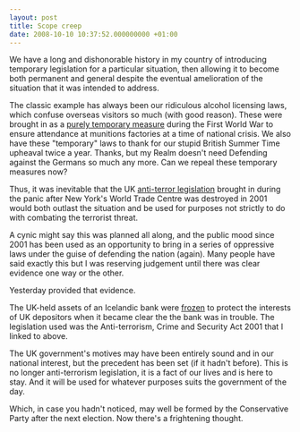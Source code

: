 ```yaml
---
layout: post
title: Scope creep
date: 2008-10-10 10:37:52.000000000 +01:00
---
```

We have a long and dishonorable history in my country of introducing temporary legislation for a particular situation, then allowing it to become both permanent and general despite the eventual amelioration of the situation that it was intended to address.

The classic example has always been our ridiculous alcohol licensing laws, which confuse overseas visitors so much (with good reason). These were brought in as a <a href="http://en.wikipedia.org/wiki/Defence_of_the_Realm_Act" target="_blank">purely temporary measure</a> during the First World War to ensure attendance at munitions factories at a time of national crisis. We also have these "temporary" laws to thank for our stupid British Summer Time upheaval twice a year. Thanks, but my Realm doesn't need Defending against the Germans so much any more. Can we repeal these temporary measures now?

Thus, it was inevitable that the UK <a href="Anti-terrorism, Crime and Security Act 2001" target="_blank">anti-terror legislation</a> brought in during the panic after New York's World Trade Centre was destroyed in 2001 would both outlast the situation and be used for purposes not strictly to do with combating the terrorist threat.

A cynic might say this was planned all along, and the public mood since 2001 has been used as an opportunity to bring in a series of oppressive laws under the guise of defending the nation (again). Many people have said exactly this but I was reserving judgement until there was clear evidence one way or the other.

Yesterday provided that evidence.

The UK-held assets of an Icelandic bank were <a href="http://www.politics.co.uk/news/opinion-former-index/economy-and-finance/iceland-bank-freeze-used-anti-terror-laws--$1244102.htm" target="_blank">frozen</a> to protect the interests of UK depositors when it became clear the the bank was in trouble. The legislation used was the Anti-terrorism, Crime and Security Act 2001 that I linked to above.

The UK government's motives may have been entirely sound and in our national interest, but the precedent has been set (if it hadn't before). This is no longer anti-terrorism legislation, it is a fact of our lives and is here to stay. And it will be used for whatever purposes suits the government of the day.

Which, in case you hadn't noticed, may well be formed by the Conservative Party after the next election. Now there's a frightening thought.
